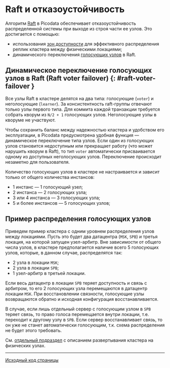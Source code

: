 # Raft и отказоустойчивость
Алгоритм [Raft](glossary.md#raft) в Picodata обеспечивает отказоустойчивость распределенной
системы при выходе из строя части ее узлов. Это достигается с помощью:

- использования [зон доступности](deploy_on_hosts.md#failure-domains) для эффективного распределения реплик
  кластера между физическими локациями;
- динамического переключения [голосующих узлов](glossary.md#node-states) в Raft.

## Динамическое переключение голосующих узлов в Raft (Raft voter failover) {: #raft-voter-failover }

Все узлы Raft в кластере делятся на два типа: голосующие (`voter`) и
неголосующие (`learner`). За консистентность raft-группы отвечают только
узлы первого типа. Для коммита каждой транзакции требуется собрать
кворум из `N/2 + 1` голосующих узлов. Неголосующие узлы в кворуме не
участвуют.

Чтобы сохранить баланс между надежностью кластера и удобством его
эксплуатации, в Picodata предусмотрена удобная функция — динамическое
переключение типа узлов. Если один из голосующих узлов становится
недоступным или прекращает работу (что может нарушить кворум в Raft), то
тип `voter` автоматически присваивается одному из доступных неголосующих
узлов. Переключение происходит незаметно для пользователя.

Количество голосующих узлов в кластере не настраивается и зависит только
от общего количества инстансов:

- 1 инстанс — 1 голосующий узел;
- 2 инстанса — 2 голосующих узла;
- 3 или 4 инстанса — 3 голосующих узла;
- 5 и более инстансов — 5 голосующих узлов;

## Пример распределения голосующих узлов
Приведем пример кластера с одним уровнем распределения узлов между
локациями. Пусть это будет два датацентра (`MSK`, `SPB`) и третья
локация, на которой запущен узел-арбитр. Вне зависимости от общего числа
узлов, в кластере предполагается наличие всего 5 голосующих узлов,
которые, в данном случае, распределятся так:

- 2 узла в локации `MSK`;
- 2 узла в локации `SPB`;
- 1 узел-арбитр в третьей локации.

Если весь датацентр в локации `SPB` теряет доступность и связь с арбитром,
то его 2 голосующих узла перемещаются в датацентр локации `MSK`. При
восстановлении связности, голосующие узлы возвращаются обратно и
исходная конфигурация восстанавливается.

В случае, если лишь отдельный сервер с голосующим узлом в `SPB` теряет
связь, то право голоса перемещается внутри локации, т.е. переходит к
другому узлу в `SPB`. Если сервер восстанавливает связь, то он уже не
станет автоматически голосующим, т.к. схема распределения не будет этого
требовать.

См. [отдельный подраздел](../deploy_on_hosts) с описанием развертывания кластера на физических узлах.


---
[Исходный код страницы](https://git.picodata.io/picodata/picodata/docs/-/blob/main/docs/raft_voters.md)
